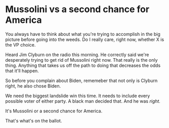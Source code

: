 # Mussolini vs a second chance for America
You always have to think about what you're trying to accomplish in the big picture before going into the weeds. Do I really care, right now, whether X is the VP choice. 

Heard Jim Clyburn on the radio this morning. He correctly said we're desperately trying to get rid of Mussolini right now. That really is the only thing. Anything that takes us off the path to doing that decreases the odds that it'll happen.

So before you complain about Biden, rememeber that not only is Clyburn right, he also chose Biden. 

We need the biggest landslide win this time. It needs to include every possible voter of either party. A black man decided that. And he was <i>right.</i>

It's Mussolini or a second chance for America.

That's what's on the ballot. 

